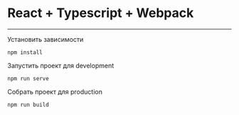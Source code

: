 # React + Typescript + Webpack

---

Установить зависимости
```
npm install
```

Запустить проект для development
```
npm run serve
```

Собрать проект для production
```
npm run build
```